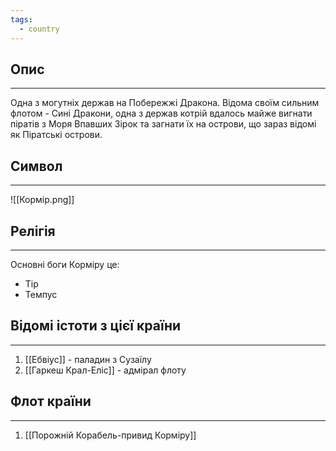 ```yaml
---
tags:
  - country
---
```

## Опис
---
Одна з могутніх держав на Побережжі Дракона. Відома своїм сильним флотом - Сині Дракони, одна з держав котрій вдалось майже вигнати піратів з Моря Впавших Зірок та загнати їх на острови, що зараз відомі як Піратські острови.  

## Символ
---
![[Кормір.png]]


## Релігія
---
Основні боги Корміру це:  

- Тір
- Темпус

## Відомі істоти з цієї країни
---
1. [[Ебвіус]] - паладин з Сузаїлу  
2. [[Гаркеш Крал-Еліс]] - адмірал флоту  

## Флот країни
---
1. [[Порожній Корабель-привид Корміру]]